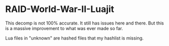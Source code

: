 # RAID-World-War-II-Luajit

This decomp is not 100% accurate. It still has issues here and there.
But this is a massive improvement to what was ever made so far.

Lua files in "unknown" are hashed files that my hashlist is missing.
